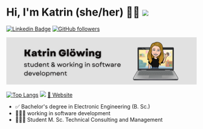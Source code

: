 # Hi, I'm Katrin (she/her) ✌🏽 <img src="https://github.githubassets.com/images/mona-loading-default.gif" width="35">

[![Linkedin Badge](https://img.shields.io/badge/-Katrin%20Glöwing-blue?style=social&logo=Linkedin&logoColor=blue&link=https://www.https://www.linkedin.com/in/katrin-gl%C3%B6wing-9b2a24205/)](https://www.linkedin.com/in/katrin-gl%C3%B6wing-9b2a24205/)
[![GitHub followers](https://img.shields.io/github/followers/gitkatrin?label=Follow&style=social)](https://github.com/gitKatrin/?tab=follow)

<!---
![](https://komarev.com/ghpvc/?username=gitkatrin)
![image](https://img.shields.io/badge/LinkedIn-0077B5?style=for-the-badge&logo=linkedin&logoColor=white)

![image](https://img.shields.io/badge/Python-FFD43B?style=for-the-badge&logo=python&logoColor=blue)
![image](https://img.shields.io/badge/Keras-D00000?style=for-the-badge&logo=Keras&logoColor=white)
![image](https://img.shields.io/badge/Ubuntu-E95420?style=for-the-badge&logo=ubuntu&logoColor=white)
![image](https://img.shields.io/badge/Markdown-000000?style=for-the-badge&logo=markdown&logoColor=white)
![image](https://img.shields.io/badge/Canva-%2300C4CC.svg?&style=for-the-badge&logo=Canva&logoColor=white)

-->

 <img src="https://github.com/gitkatrin/gitkatrin/blob/main/Banner.png" width="1000">

<!--![Anurag's GitHub stats](https://github-readme-stats.vercel.app/api?username=gitkatrin&show_icons=true&theme=locale) -->

[![Top Langs](https://github-readme-stats.vercel.app/api/top-langs/?username=gitkatrin)](https://github.com/anuraghazra/github-readme-stats) 
<img src="https://c.tenor.com/ofRfDfidsZsAAAAj/cat-checking-in.gif" width="200"> [🔗 Website](https://gitkatrin.github.io/)

- ✅ Bachelor's degree in Electronic Engineering (B. Sc.)
- 👩🏽‍💻 working in software development
- 👩🏽‍🎓 Student M. Sc. Technical Consulting and Management





<!--[![Top Langs](https://github-readme-stats.vercel.app/api/top-langs/?username=gitkatrin&layout=compact)](https://github.com/gitkatrin/github-readme-stats)-->



<!--
**gitkatrin/gitkatrin** is a ✨ _special_ ✨ repository because its `README.md` (this file) appears on your GitHub profile.

Here are some ideas to get you started:

- 🔭 I’m currently working on ...
- 🌱 I’m currently learning ...
- 👯 I’m looking to collaborate on ...
- 🤔 I’m looking for help with ...
- 💬 Ask me about ...
- 📫 How to reach me: ...
- 😄 Pronouns: ...
- ⚡ Fun fact: ...
-->
